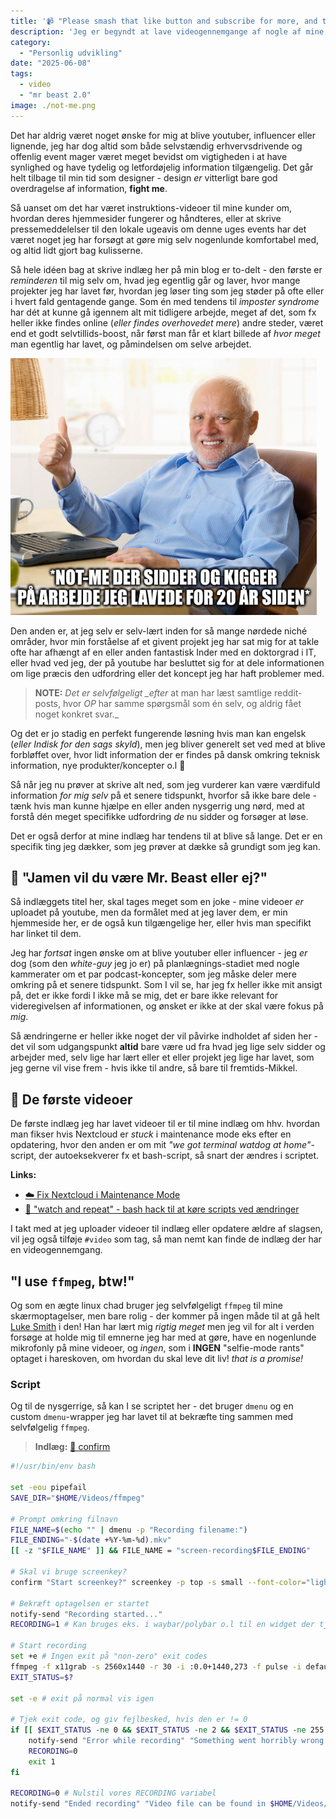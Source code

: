 ```yaml
---
title: '📹 "Please smash that like button and subscribe for more, and to support the channel!!!!!"'
description: 'Jeg er begyndt at lave videogennemgange af nogle af mine indlæg, hvor jeg synes at det visuelle bidrager til forståelsen, eller der er flere faldgrupper og "foot guns" at dække. Det gør også at jeg lige kigger indlæggene efter i sømmene for fejl, mangler og lign. så selv ældre indlæg er "up to speed", så at sige.'
category:
  - "Personlig udvikling"
date: "2025-06-08"
tags:
  - video
  - "mr beast 2.0"
image: ./not-me.png
---
```


Det har aldrig været noget ønske for mig at blive youtuber, influencer eller lignende, jeg har dog altid som både selvstændig erhvervsdrivende og offenlig event mager været meget bevidst om vigtigheden i at have synlighed og have tydelig og letfordøjelig information tilgængelig. Det går helt tilbage til min tid som designer - design _er_ vitterligt bare god overdragelse af information, **fight me**.

Så uanset om det har været instruktions-videoer til mine kunder om, hvordan deres hjemmesider fungerer og håndteres, eller at skrive pressemeddelelser til den lokale ugeavis om denne uges events har det været noget jeg har forsøgt at gøre mig selv nogenlunde komfortabel med, og altid lidt gjort bag kulisserne.

Så hele idéen bag at skrive indlæg her på min blog er to-delt - den første er _reminderen_ til mig selv om, hvad jeg egentlig går og laver, hvor mange projekter jeg har lavet før, hvordan jeg løser ting som jeg støder på ofte eller i hvert fald gentagende gange. Som én med tendens til _imposter syndrome_ har dét at kunne gå igennem alt mit tidligere arbejde, meget af det, som fx heller ikke findes online (_eller findes overhovedet mere_) andre steder, været end et godt selvtillids-boost, når først man får et klart billede af _hvor meget_ man egentlig har lavet, og påmindelsen om selve arbejdet.

![oh, I 'member](./not-me.png)

Den anden er, at jeg selv er selv-lært inden for så mange nørdede niché områder, hvor min forståelse af et givent projekt jeg har sat mig for at takle ofte har afhængt af en eller anden fantastisk Inder med en doktorgrad i IT, eller hvad ved jeg, der på youtube har besluttet sig for at dele informationen om lige præcis den udfordring eller det koncept jeg har haft problemer med.

> **NOTE:** _Det er selvfølgeligt \_efter_ at man har læst samtlige reddit-posts, hvor _OP_ har samme spørgsmål som én selv, og aldrig fået noget konkret svar.\_

Og det er jo stadig en perfekt fungerende løsning hvis man kan engelsk (_eller Indisk for den sags skyld_), men jeg bliver generelt set ved med at blive forbløffet over, hvor lidt information der er findes på dansk omkring teknisk information, nye produkter/koncepter o.l 🤷

Så når jeg nu prøver at skrive alt ned, som jeg vurderer kan være værdifuld information _for mig selv_ på et senere tidspunkt, hvorfor så ikke bare dele - tænk hvis man kunne hjælpe en eller anden nysgerrig ung nørd, med at forstå dén meget specifikke udfordring _de_ nu sidder og forsøger at løse.

Det er også derfor at mine indlæg har tendens til at blive så lange. Det er en specifik ting jeg dækker, som jeg prøver at dække så grundigt som jeg kan.

## 🤔 "Jamen vil du være Mr. Beast eller ej?"

Så indlæggets titel her, skal tages meget som en joke - mine videoer _er_ uploadet på youtube, men da formålet med at jeg laver dem, er min hjemmeside her, er de også kun tilgængelige her, eller hvis man specifikt har linket til dem.

Jeg har _fortsat_ ingen ønske om at blive youtuber eller influencer - jeg _er_ dog (som den _white-guy_ jeg jo er) på planlægnings-stadiet med nogle kammerater om et par podcast-koncepter, som jeg måske deler mere omkring på et senere tidspunkt. Som I vil se, har jeg fx heller ikke mit ansigt på, det er ikke fordi I ikke må se mig, det er bare ikke relevant for videregivelsen af informationen, og ønsket er ikke at der skal være fokus på _mig_.

Så ændringerne er heller ikke noget der vil påvirke indholdet af siden her - det vil som udgangspunkt **altid** bare være ud fra hvad jeg lige selv sidder og arbejder med, selv lige har lært eller et eller projekt jeg lige har lavet, som jeg gerne vil vise frem - hvis ikke til andre, så bare til fremtids-Mikkel.

## 👶 De første videoer

De første indlæg jeg har lavet videoer til er til mine indlæg om hhv. hvordan man fikser hvis Nextcloud er _stuck_ i maintenance mode eks efter en opdatering, hvor den anden er om mit _"we got terminal watdog at home"_-script, der autoeksekverer fx et bash-script, så snart der ændres i scriptet.

**Links:**

- [☁️ Fix Nextcloud i Maintenance Mode](/nextcloud-maintenance-fix)
- [🔎 "watch and repeat" - bash hack til at køre scripts ved ændringer](/autoexec)

I takt med at jeg uploader videoer til indlæg eller opdatere ældre af slagsen, vil jeg også tilføje `#video` som tag, så man nemt kan finde de indlæg der har en videogennemgang.

## "I use `ffmpeg`, btw!"

Og som en ægte linux chad bruger jeg selvfølgeligt `ffmpeg` til mine skærmoptagelser, men bare rolig - der kommer på ingen måde til at gå helt [Luke Smith]() i den! Han har lært mig _rigtig meget_ men jeg vil for alt i verden forsøge at holde mig til emnerne jeg har med at gøre, have en nogenlunde mikrofonly på mine videoer, og _ingen_, som i **INGEN** "selfie-mode rants" optaget i hareskoven, om hvordan du skal leve dit liv! _that is a promise!_

### Script

Og til de nysgerrige, så kan I se scriptet her - det bruger `dmenu` og en custom `dmenu`-wrapper jeg har lavet til at bekræfte ting sammen med selvfølgelig `ffmpeg`.

> **Indlæg:** [🫡 confirm](/confirm.sh)

```sh
#!/usr/bin/env bash

set -eou pipefail
SAVE_DIR="$HOME/Videos/ffmpeg"

# Prompt omkring filnavn
FILE_NAME=$(echo "" | dmenu -p "Recording filename:")
FILE_ENDING="-$(date +%Y-%m-%d).mkv"
[[ -z "$FILE_NAME" ]] && FILE_NAME = "screen-recording$FILE_ENDING"

# Skal vi bruge screenkey?
confirm "Start screenkey?" screenkey -p top -s small --font-color="light blue" --font "CaskaydiaCove NF" --bg-color=gray --opacity=4 --ignore=super & disown

# Bekræft optagelsen er startet
notify-send "Recording started..."
RECORDING=1 # Kan bruges eks. i waybar/polybar o.l til en widget der tjekker om vi optager eller ej

# Start recording
set +e # Ingen exit på "non-zero" exit codes
ffmpeg -f x11grab -s 2560x1440 -r 30 -i :0.0+1440,273 -f pulse -i default -c:v libx264 -preset medium -crf 18 -c:a aac -b:a 192k "$SAVE_DIR/$FILE_NAME$FILE_ENDING"
EXIT_STATUS=$?

set -e # exit på normal vis igen

# Tjek exit code, og giv fejlbesked, hvis den er != 0
if [[ $EXIT_STATUS -ne 0 && $EXIT_STATUS -ne 2 && $EXIT_STATUS -ne 255 ]]; then
    notify-send "Error while recording" "Something went horribly wrong while creating this screen recording. Sorry"
    RECORDING=0
    exit 1
fi

RECORDING=0 # Nulstil vores RECORDING variabel
notify-send "Ended recording" "Video file can be found in $HOME/Videos/ffmpeg/$"
```

